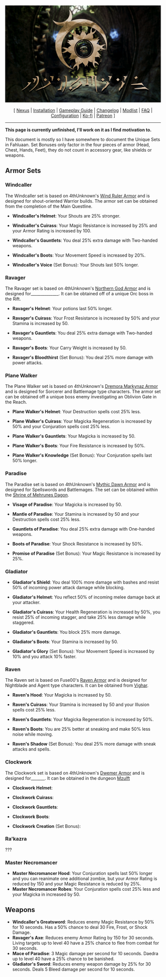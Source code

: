 ![](https://raw.githubusercontent.com/Oghma-Infinium/Fahluaan/main/images/Banner.webp)

<p align="center">
  [ <a href="https://www.nexusmods.com/skyrimspecialedition/mods/87820">Nexus</a> |
  <a href="https://github.com/Oghma-Infinium/Fahluaan/blob/main/README.md">Installation</a> |
  <a href="https://github.com/Oghma-Infinium/Fahluaan/blob/main/GAMEPLAY.md">Gameplay Guide</a> |
  <a href="https://github.com/Oghma-Infinium/Fahluaan/blob/main/CHANGELOG.md">Changelog</a> |
  <a href="https://loadorderlibrary.com/lists/fahluaan">Modlist</a> |
  <a href="https://github.com/Oghma-Infinium/Fahluaan/blob/main/Documentation/FAQ.md">FAQ</a> |
  <a href="https://github.com/Oghma-Infinium/Fahluaan/blob/main/Documentation/CONFIG.md">Configuration</a> |
  <a href="https://ko-fi.com/aljoxo">Ko-fi</a> | 
  <a href="https://www.patreon.com/aljoxo">Patreon</a> ]
</p>

---

**This page is currently unfinished, I'll work on it as I find motivation to.**

This document is mostly so I have somewhere to document the Unique Sets in Fahluaan. Set Bonuses only factor in the four pieces of armor (Head, Chest, Hands, Feet), they do not count in accessory gear, like shields or weapons.

## Armor Sets

### Windcaller

The Windcaller set is based on 4thUnknown's [Wind Ruler Armor](https://www.nexusmods.com/skyrimspecialedition/mods/60842) and is designed for shout-oriented Warrior builds. The armor set can be obtained from the completion of the Main Questline.

 - **Windcaller's Helmet**: Your Shouts are 25% stronger. 
 - **Windcaller's Cuirass**: Your Magic Resistance is increased by 25% and your Armor Rating is increased by 100.
 - **Windcaller's Gauntlets**: You deal 25% extra damage with Two-handed weapons.
 - **Windcaller's Boots**: Your Movement Speed is increased by 20%.

 - **Windcaller's Voice** (Set Bonus): Your Shouts last 50% longer.

### Ravager

The Ravager set is based on 4thUnknown's [Northern God Armor](https://www.nexusmods.com/skyrimspecialedition/mods/63772) and is designed for______________. It can be obtained off of a unique Orc boss in the Rift.

 - **Ravager's Helmet**: Your potions last 50% longer.
 - **Ravager's Cuirass**: Your Frost Resistance is increased by 50% and your Stamina is increased by 50.
 - **Ravager's Gauntlets**: You deal 25% extra damage with Two-handed weapons.
 - **Ravager's Boots**: Your Carry Weight is increased by 50.

 - **Ravager's Bloodthirst** (Set Bonus): You deal 25% more damage with power attacks.

### Plane Walker

The Plane Walker set is based on 4thUnknown's [Dremora Markynaz Armor](https://www.nexusmods.com/skyrimspecialedition/mods/79753) and is designed for Sorcerer and Battlemage type characters. The armor set can be obtained off a unique boss enemy investigating an Oblivion Gate in the Reach. 

 - **Plane Walker's Helmet**: Your Destruction spells cost 25% less.
 - **Plane Walker's Cuirass**: Your Magicka Regeneration is increased by 50% and your Conjuration spells cost 25% less.
 - **Plane Walker's Gauntlets**: Your Magicka is increased by 50.
 - **Plane Walker's Boots**: Your Fire Resistance is increased by 50%.

 - **Plane Walker's Knowledge** (Set Bonus): Your Conjuration spells last 50% longer.

### Paradise

The Paradise set is based on 4thUnknown's [Mythic Dawn Armor](https://www.nexusmods.com/skyrimspecialedition/mods/84280) and is designed for Spellswords and Battlemages. The set can be obtained within the [Shrine of Mehrunes Dagon](https://en.uesp.net/wiki/Skyrim:Shrine_of_Mehrunes_Dagon).

 - **Visage of Paradise**: Your Magicka is increased by 50.
 - **Mantle of Paradise**: Your Stamina is increased by 50 and your Destruction spells cost 25% less.
 - **Gauntlets of Paradise**: You deal 25% extra damage with One-handed weapons.
 - **Boots of Paradise**: Your Shock Resistance is increased by 50%.

 - **Promise of Paradise** (Set Bonus): Your Magic Resistance is increased by 25%.

### Gladiator

 - **Gladiator's Shield**: You deal 100% more damage with bashes and resist 50% of incoming power attack damage while blocking.

 - **Gladiator's Helmet**: You reflect 50% of incoming melee damage back at your attacker.
 - **Gladiator's Cuirass**: Your Health Regeneration is increased by 50%, you resist 25% of incoming stagger, and take 25% less damage while staggered.
 - **Gladiator's Gauntlets**: You block 25% more damage.
 - **Gladiator's Boots**: Your Stamina is increased by 50.

 - **Gladiator's Glory** (Set Bonus): Your Movement Speed is increased by 10% and you attack 10% faster.

### Raven

The Raven set is based on Fuse00's [Raven Armor]() and is designed for Nightblade and Agent type characters. It can be obtained from [Vighar](https://en.uesp.net/wiki/Skyrim:Vighar).

 - **Raven's Hood**: Your Magicka is increased by 50.
 - **Raven's Cuirass**: Your Stamina is increased by 50 and your Illusion spells cost 25% less.
 - **Raven's Gauntlets**: Your Magicka Regeneration is increased by 50%.
 - **Raven's Boots**: You are 25% better at sneaking and make 50% less noise while moving.

 - **Raven's Shadow** (Set Bonus): You deal 25% more damage with sneak attacks and spells.

### Clockwork

The Clockwork set is based on 4thUnknown's [Dwemer Armor](https://www.nexusmods.com/skyrimspecialedition/mods/81043) and is designed for_______. It can be obtained in the dungeon [Mzulft](https://en.uesp.net/wiki/Skyrim:Mzulft)

 - **Clockwork Helmet**:
 - **Clockwork Cuirass**:
 - **Clockwork Gauntlets**:
 - **Clockwork Boots**:

 - **Clockwork Creation** (Set Bonus):

### Ra'kazra

???

### Master Necromancer

 - **Master Necromancer Hood**: Your Conjuration spells last 50% longer and you can reanimate one additional zombie, but your Armor Rating is reduced by 150 and your Magic Resistance is reduced by 25%.
 - **Master Necromancer Robes**: Your Conjuration spells cost 25% less and your Magicka in increased by 50.

## Weapons

 - **Windcaller's Greatsword**: Reduces enemy Magic Resistance by 50% for 10 seconds. Has a 50% chance to deal 30 Fire, Frost, or Shock Damage.
 - **Ravager's Axe**: Reduces enemy Armor Rating by 150 for 30 seconds. Living targets up to level 40 have a 25% chance to flee from combat for 30 seconds.
 - **Mace of Paradise**: 3 Magic damage per second for 10 seconds. Daedra up to level 40 have a 25% chance to be banished.
 - **Gladiator's Sword**: Reduces enemy weapon damage by 25% for 30 seconds. Deals 5 Bleed damage per second for 10 seconds.

